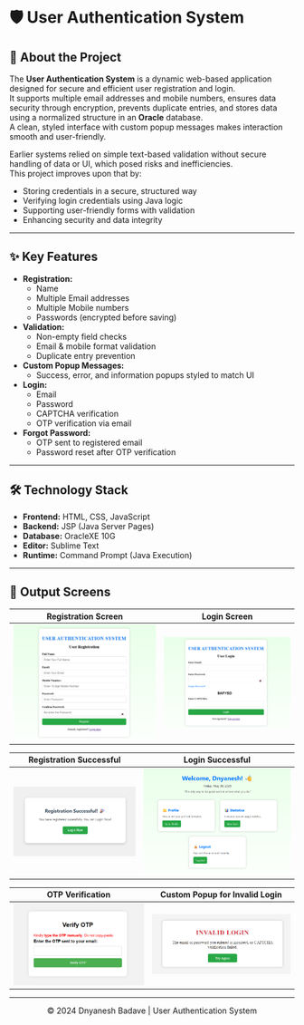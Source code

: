 # 🛡️ User Authentication System

## 📌 About the Project
The **User Authentication System** is a dynamic web-based application designed for secure and efficient user registration and login.  
It supports multiple email addresses and mobile numbers, ensures data security through encryption, prevents duplicate entries, and stores data using a normalized structure in an **Oracle** database.  
A clean, styled interface with custom popup messages makes interaction smooth and user-friendly.

Earlier systems relied on simple text-based validation without secure handling of data or UI, which posed risks and inefficiencies.  
This project improves upon that by:

- Storing credentials in a secure, structured way
- Verifying login credentials using Java logic
- Supporting user-friendly forms with validation
- Enhancing security and data integrity

---

## ✨ Key Features
- **Registration:**
  - Name
  - Multiple Email addresses
  - Multiple Mobile numbers
  - Passwords (encrypted before saving)
- **Validation:**
  - Non-empty field checks
  - Email & mobile format validation
  - Duplicate entry prevention
- **Custom Popup Messages:**
  - Success, error, and information popups styled to match UI
- **Login:**
  - Email
  - Password
  - CAPTCHA verification
  - OTP verification via email
- **Forgot Password:**
  - OTP sent to registered email
  - Password reset after OTP verification

---

## 🛠️ Technology Stack
- **Frontend:** HTML, CSS, JavaScript
- **Backend:** JSP (Java Server Pages)
- **Database:** OracleXE 10G
- **Editor:** Sublime Text
- **Runtime:** Command Prompt (Java Execution)

---

## 📸 Output Screens

| Registration Screen | Login Screen |
| --- | --- |
| ![Registration Screen](https://raw.githubusercontent.com/dnyaneshsb20/User-Authentication-System/main/ragistration.png) | ![Login Screen](https://raw.githubusercontent.com/dnyaneshsb20/User-Authentication-System/main/login-page.png) |

| Registration Successful | Login Successful |
| --- | --- |
| ![Registration Successful](https://raw.githubusercontent.com/dnyaneshsb20/User-Authentication-System/main/registration-sucessfull.png) | ![Login Successful](https://raw.githubusercontent.com/dnyaneshsb20/User-Authentication-System/main/Login-Sucessfull.png) |

| OTP Verification | Custom Popup for Invalid Login |
| --- | --- |
| ![OTP Verification](https://raw.githubusercontent.com/dnyaneshsb20/User-Authentication-System/main/OTP-Verification.png) | ![Custom Popup for Invalid Login](https://raw.githubusercontent.com/dnyaneshsb20/User-Authentication-System/main/Invalid-Login.png) |


---

<div align="center">
© 2024 Dnyanesh Badave | User Authentication System
</div>
